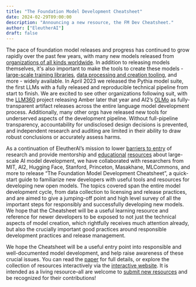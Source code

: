 ```yaml
---
title: "The Foundation Model Development Cheatsheet"
date: 2024-02-29T09:00:00
description: "Announcing a new resource, the FM Dev Cheatsheet."
author: ["EleutherAI"]
draft: false
---
```


The pace of foundation model releases and progress has continued to grow rapidly over the past few years, with many new models released from [organizations of all kinds worldwide](https://docs.google.com/spreadsheets/d/1gc6yse74XCwBx028HV_cvdxwXkmXejVjkO-Mz2uwE0k/edit?pli=1#gid=0). In addition to releasing models themselves, it's also important to make the tools to create these models - [large-scale training libraries](https://github.com/EleutherAI/gpt-neox), [data processing and creation tooling](https://github.com/allenai/dolma), and more - widely available. In April 2023 we released the Pythia model suite, the first LLMs with a fully released and reproducible technical pipeline from start to finish. We are excited to see other organizations following suit, with the [LLM360](https://www.llm360.ai/) project releasing Amber later that year and AI2’s [OLMo](https://allenai.org/olmo) as fully-transparent artifact releases across the entire language model development process. Additionally, many other orgs have released new tools for underserved aspects of the development pipeline. Without full-pipeline transparency, accountability for undisclosed design decisions is prevented, and independent research and auditing are limited in their ability to draw robust conclusions or accurately assess harms.

As a continuation of EleutherAI’s mission to lower [barriers to entry](https://arxiv.org/abs/2210.06413) of research and provide mentorship and [educational](https://blog.eleuther.ai/transformer-math/) [resources](https://github.com/EleutherAI/cookbook) about large-scale AI model development, we have collaborated with researchers from MIT, AI2, Hugging Face, Stanford, Princeton, Masakhane, MLCommons, and more to release “The Foundation Model Development Cheatsheet”, a quick-start guide to familiarize new developers with useful tools and resources for developing new open models. The topics covered span the entire model development cycle, from data collection to licensing and release practices, and are aimed to give a jumping-off point and high level survey of all the important steps for responsibly and successfully developing new models. We hope that the Cheatsheet will be a useful learning resource and reference for newer developers to be exposed to not just the technical aspects of model creation, which rightfully receives much attention already, but also the crucially important good practices around responsible development practices and release management.

We hope the Cheatsheet will be a useful entry point into responsible and well-documented model development, and help raise awareness of these crucial issues. You can read the [paper](https://github.com/allenai/fm-cheatsheet/blob/main/app/resources/paper.pdf) for full details, or explore the collection of resources interactively via the [interactive website](https://fmcheatsheet.org/). It is intended as a living resource–all are welcome to [submit new resources](https://github.com/allenai/fm-cheatsheet#add-to-cheatsheet) and be recognized for their contributions!


